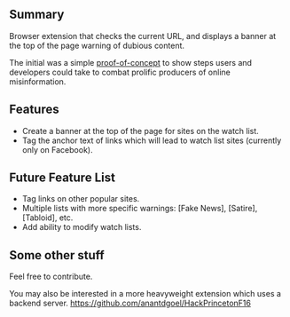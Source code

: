 ## Summary

Browser extension that checks the current URL, and displays a banner at the top of the page warning of dubious content.

The initial was a simple [proof-of-concept](http://nymag.com/selectall/2016/11/heres-a-browser-extension-that-will-flag-fake-news-sites.html) to show steps users and developers could take to combat prolific producers of online misinformation.

## Features

* Create a banner at the top of the page for sites on the watch list.
* Tag the anchor text of links which will lead to watch list sites (currently only on Facebook).

## Future Feature List

* Tag links on other popular sites.
* Multiple lists with more specific warnings: [Fake News], [Satire], [Tabloid], etc.
* Add ability to modify watch lists.

## Some other stuff

Feel free to contribute.

You may also be interested in a more heavyweight extension which uses a backend server. 
https://github.com/anantdgoel/HackPrincetonF16

